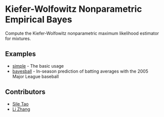 # Kiefer-Wolfowitz Nonparametric Empirical Bayes
Compute the Kiefer-Wolfowitz nonparametric maximum likelihood estimator for mixtures.

## Examples
* [simple](https://github.com/sit836/KW_NPEB/tree/1D_KW/examples/simple) - The basic usage
* [bayesball](https://github.com/sit836/KW_NPEB/tree/1D_KW/examples/bayesball) - In-season prediction of batting averages with the 2005 Major
League baseball

## Contributors

* [Sile Tao](https://www.linkedin.com/in/sile-tao-95523941/)
* [Li Zhang](https://www.linkedin.com/in/li-zhang-0350833b/)
